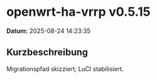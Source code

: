 # openwrt-ha-vrrp v0.5.15

**Datum:** 2025-08-24 14:23:35 

## Kurzbeschreibung
Migrationspfad skizziert; LuCI stabilisiert.
